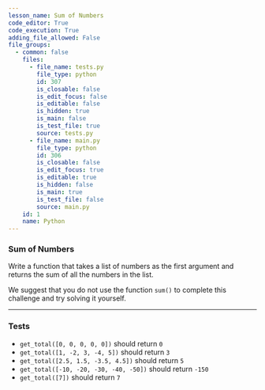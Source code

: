 ```yaml
---
lesson_name: Sum of Numbers
code_editor: True
code_execution: True
adding_file_allowed: False
file_groups:
  - common: false
    files:
      - file_name: tests.py
        file_type: python
        id: 307
        is_closable: false
        is_edit_focus: false
        is_editable: false
        is_hidden: true
        is_main: false
        is_test_file: true
        source: tests.py
      - file_name: main.py
        file_type: python
        id: 306
        is_closable: false
        is_edit_focus: true
        is_editable: true
        is_hidden: false
        is_main: true
        is_test_file: false
        source: main.py
    id: 1
    name: Python
---
```


### Sum of Numbers

Write a function that takes a list of numbers as the first argument and returns the sum of all the numbers in the list.

<div class="alert-info text-sm">
We suggest that you do not use the function <code>sum()</code> to complete this challenge and try solving it yourself.
</div>

---

### Tests

<ul>
<li id="test-1"><code>get_total([0, 0, 0, 0, 0])</code> should return <code>0</code></li>
<li id="test-2"><code>get_total([1, -2, 3, -4, 5])</code> should return <code>3</code></li>
<li id="test-3"><code>get_total([2.5, 1.5, -3.5, 4.5])</code> should return <code>5</code></li>
<li id="test-4"><code>get_total([-10, -20, -30, -40, -50])</code> should return <code>-150</code></li>
<li id="test-5"><code>get_total([7])</code> should return <code>7</code></li>
</ul>

